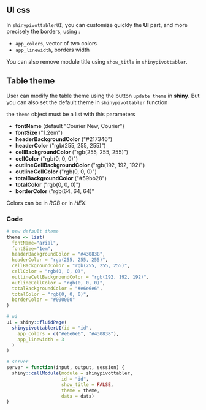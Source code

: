 ## UI css

In ``shinypivottablerUI``, you can customize quickly the **UI** part, and more precisely the borders, using : 

- ``app_colors``, vector of two colors
- ``app_linewidth``, borders width

You can also remove module title using ``show_title`` in ``shinypivottabler``.

## Table theme

User can modify the table theme using the button ``update theme`` in **shiny**. But you can also set the default theme in ``shinypivottabler`` function 

the ``theme`` object must be a list with this parameters

- **fontName** (default "Courier New, Courier")
- **fontSize** ("1.2em")
- **headerBackgroundColor** ("#217346")
- **headerColor** ("rgb(255, 255, 255)")
- **cellBackgroundColor** ("rgb(255, 255, 255)")
- **cellColor** ("rgb(0, 0, 0)")
- **outlineCellBackgroundColor** ("rgb(192, 192, 192)")
- **outlineCellColor** ("rgb(0, 0, 0)")
- **totalBackgroundColor** ("#59bb28")
- **totalColor** ("rgb(0, 0, 0)")
- **borderColor** ("rgb(64, 64, 64)"


Colors can be in *RGB* or in *HEX*.

### Code

``` r
# new default theme
theme <- list(
  fontName="arial",
  fontSize="1em",
  headerBackgroundColor = "#430838",
  headerColor = "rgb(255, 255, 255)",
  cellBackgroundColor = "rgb(255, 255, 255)",
  cellColor = "rgb(0, 0, 0)",
  outlineCellBackgroundColor = "rgb(192, 192, 192)",
  outlineCellColor = "rgb(0, 0, 0)",
  totalBackgroundColor = "#e6e6e6",
  totalColor = "rgb(0, 0, 0)",
  borderColor = "#000000"
)

# ui
ui = shiny::fluidPage(
  shinypivottablerUI(id = "id", 
    app_colors = c("#e6e6e6", "#430838"),
    app_linewidth = 3
  )
)

# server
server = function(input, output, session) {
  shiny::callModule(module = shinypivottabler,
                    id = "id",
                    show_title = FALSE,
                    theme = theme,
                    data = data)
}
```
